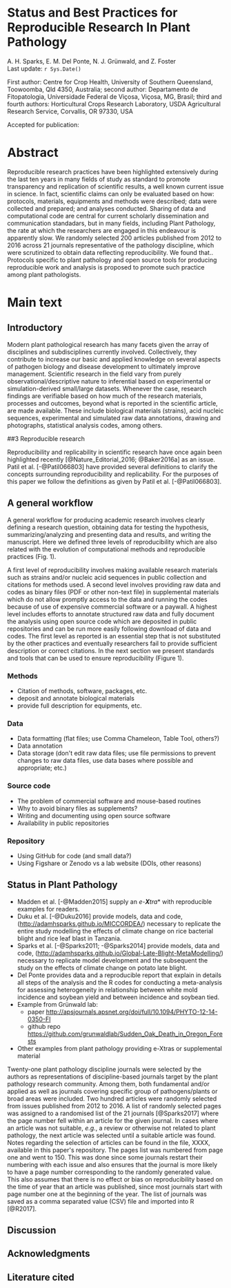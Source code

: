 # Status and Best Practices for Reproducible Research In Plant Pathology
A. H. Sparks, E. M. Del Ponte, N. J. Grünwald, and Z. Foster  
Last update: `r Sys.Date()`  


First author: Centre for Crop Health, University of Southern Queensland, Toowoomba, Qld 4350, Australia; second author: Departamento de Fitopatologia, Universidade Federal de Viçosa, Viçosa, MG, Brasil; third and fourth authors: Horticultural Crops Research Laboratory, USDA Agricultural Research Service, Corvallis, OR 97330, USA 

Accepted for publication: 

# Abstract

Reproducible research practices have been highlighted extensively during the last ten years in many fields of study as standard to promote transparency and replication of scientific results, a well known current issue in science. In fact, scientific claims can only be evaluated based on how: protocols, materials, equipments and methods were described; data were collected and prepared; and analyses conducted. Sharing of data and computational code are central for current scholarly dissemination and communication standadars, but in many fields, including Plant Pathology, the rate at which the researchers are engaged in this endeavour is apparently slow. We randomly selected 200 articles published from 2012 to 2016 across 21 journals representative of the pathology discipline, which were scrutinized to obtain data reflecting reproducibility. We found that.. Protocols specific to plant pathology and open source tools for producing reproducible work and analysis is proposed to promote such practice among plant pathologists.


# Main text

## Introductory

Modern plant pathological research has many facets given the array of disciplines and subdisciplines currently involved. Collectively, they contribute to increase our basic and applied knowledge on several aspects of pathogen biology and disease development to ultimately improve management. Scientific research in the field vary from purely observational/descriptive nature to inferential based on experimental or simulation-derived small/large datasets. Whenever the case, research findings are verifiable based on how much of the research materials, processes and outcomes, beyond what is reported in the scientific article, are made available. These include biological materials (strains), acid nucleic sequences, experimental and simulated raw data annotations, drawing and photographs, statistical analysis codes, among others.


##3 Reproducible research

Reproducibility and replicability in scientific research have once again been highlighted recently [@Nature_Editorial_2016; @Baker2016a] as an issue. Patil et al. [-@Patil066803] have provided several definitions to clarify the concepts surrounding reproducibility and replicability. For the purposes of this paper we follow the definitions as given by Patil et al. [-@Patil066803].



## A general workflow

A general workflow for producing academic research involves clearly defining a research question, obtaining data for testing the hypothesis, summarizing/analyzing and presenting data and results, and writing the manuscript. Here we defined three levels of reproducibility which are also related with the evolution of computational methods and reproducible practices (Fig. 1).

A first level of reproducibility involves making available research materials such as strains and/or nucleic acid sequences in public collection and citations for methods used. A second level involves providing raw data and codes as binary files (PDF or other non-text file) in supplemental materials which do not allow promptly access to the data and running the codes because of use of expensive commercial software or a paywall. A highest level includes efforts to annotate structured raw data and fully document the analysis using open source code which are deposited in public repositories and can be run more easily following download of data and codes. The first level as reported is an essential step that is not substituted by the other practices and eventually researchers fail to provide sufficient description or correct citations. In the next section we present standards and tools that can be used to ensure reproducibility (Figure 1).



### Methods

- Citation of methods, software, packages, etc.
- deposit and annotate biological materials
- provide full description for equipments, etc.

### Data

- Data formatting (flat files; use Comma Chameleon, Table Tool, others?)
- Data annotation
- Data storage (don't edit raw data files; use file permissions to prevent changes to raw data files, use data bases where possible and appropriate; etc.)

### Source code

- The problem of commercial software and mouse-based routines
- Why to avoid binary files as supplements?
- Writing and documenting using open source software
- Availability in public repositories

### Repository
- Using GitHub for code (and small data?)
- Using Figshare or Zenodo vs a lab website (DOIs, other reasons)



## Status in Plant Pathology

* Madden et al. [-@Madden2015] supply an *e-**X**tra*\* with reproducible examples
for readers.
* Duku et al. [-@Duku2016] provide models, data and code, (http://adamhsparks.github.io/MICCORDEA/) necessary to
replicate the entire study modelling the effects of climate change on rice
bacterial blight and rice leaf blast in Tanzania.
* Sparks et al. [-@Sparks2011; -@Sparks2014] provide models, data and code, (http://adamhsparks.github.io/Global-Late-Blight-MetaModelling/)
necessary to replicate model development and the subsequent the study on the effects of climate change on potato late blight.
* Del Ponte provides data and a reproducible report that explain in details all steps of the analysis and the R codes for conducting a meta-analysis for assessing heterogeneity in relationship between white mold incidence and soybean yield and between incidence and soybean tied.
* Example from Grünwald lab: 
  - paper http://apsjournals.apsnet.org/doi/full/10.1094/PHYTO-12-14-0350-FI
  - github repo https://github.com/grunwaldlab/Sudden_Oak_Death_in_Oregon_Forests
* Other examples from plant pathology providing e-Xtras or supplemental material


Twenty-one plant pathology discipline journals were selected by the authors as representations of discipline-based journals target by the plant pathology research community. Among them, both fundamental and/or applied as well as journals covering specific group of pathogens/plants or broad areas were included. Two hundred articles were randomly selected from issues published from 2012 to 2016. A list of randomly selected pages was assigned to a randomised list of the 21 journals [@Sparks2017] where the page number fell within an article for the given journal. In cases where an article was not suitable, _e.g._, a review or otherwise not related to plant pathology, the next article was selected until a suitable article was found. Notes regarding the selection of articles can be found in the file, XXXX, available in this paper's repository. The pages list was numbered from page one and went to 150. This was done since some journals restart their numbering with each issue and also ensures that the journal is more likely to have a page number corresponding to the randomly generated value. This also assumes that there is no effect or bias on reproducibility based on the time of year that an article was published, since most journals start with page number one at the beginning of the year. The list of journals was saved as a comma separated value (CSV) file and imported into R [@R2017]. 


## Discussion


## Acknowledgments


## Literature cited

